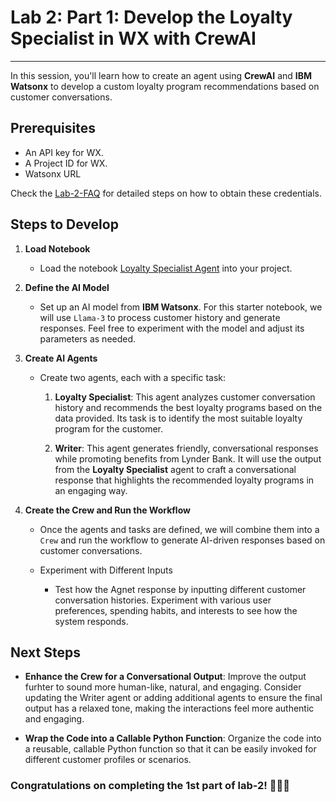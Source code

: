 
# Lab 2: Part 1: Develop the Loyalty Specialist in WX with CrewAI
---

In this session, you'll learn how to create an agent using **CrewAI** and **IBM Watsonx** to develop a custom loyalty program recommendations based on customer conversations.

## Prerequisites

- An API key for WX.
- A Project ID for WX.
- Watsonx URL

Check the [Lab-2-FAQ](./README-Lab-2-FAQ.md) for detailed steps on how to obtain these credentials.

## Steps to Develop

1. **Load Notebook**  
	- Load the notebook [Loyalty Specialist Agent](https://github.ibm.com/skol-assets/watsonx-ai-agents-class/blob/main/lab2/Loyalty%20Specialist%20Agent.ipynb) into your project.


2. **Define the AI Model** 


	- Set up an AI model from **IBM Watsonx**. For this starter notebook, we will use `Llama-3` to process customer history and generate responses. Feel free to experiment with the model and adjust its parameters as needed.


3. **Create AI Agents** 

	- Create two agents, each with a specific task:

		1. **Loyalty Specialist**: This agent analyzes customer conversation history and recommends the best loyalty programs based on the data provided. Its task is to identify the most suitable loyalty program for the customer.
  
		2. **Writer**: This agent generates friendly, conversational responses while promoting benefits from Lynder Bank. It will use the output from the **Loyalty Specialist** agent to craft a conversational response that highlights the recommended loyalty programs in an engaging way.


4. **Create the Crew and Run the Workflow** 


	- Once the agents and tasks are defined, we will combine them into a `Crew` and run the workflow to generate AI-driven responses based on customer conversations.

	- Experiment with Different Inputs  

		- Test how the Agnet response by inputting different customer conversation histories. Experiment with various user preferences, spending habits, and interests to see how the system responds.




## Next Steps  

- **Enhance the Crew for a Conversational Output**: Improve the output furhter to sound more human-like, natural, and engaging. Consider updating the Writer agent or adding additional agents to ensure the final output has a relaxed tone, making the interactions feel more authentic and engaging.


- **Wrap the Code into a Callable Python Function**: Organize the code into a reusable, callable Python function so that it can be easily invoked for different customer profiles or scenarios.




### Congratulations on completing the 1st part of lab-2! 👏👏👏



